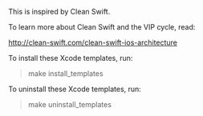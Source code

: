 This is inspired by Clean Swift.

To learn more about Clean Swift and the VIP cycle, read:

http://clean-swift.com/clean-swift-ios-architecture


To install these Xcode templates, run:

> make install_templates

To uninstall these Xcode templates, run:

> make uninstall_templates
